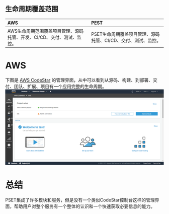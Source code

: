 ## 生命周期覆盖范围

| AWS | PEST |
| :--- | :--- |
| AWS生命周期范围覆盖项目管理、源码托管、开发、CI/CD、交付、测试、监控。 | PSET生命周期覆盖项目管理、源码托管、CI/CD、交付、测试、监控。 |

# AWS
下图是 [AWS CodeStar](aws-codestar.md) 的管理界面，从中可以看到从源码、构建、到部署、交付、团队、扩展、项目有一个应用完整的生命周期。
![CodeStar控制面板](/assets/2019-02-17_124608.png)

# 总结
PSET集成了许多模块和服务，但是没有一个类似CodeStar控制台这样的管理界面，帮助用户对整个服务有一个整体的认识和一个快速获取必要信息的能力。
